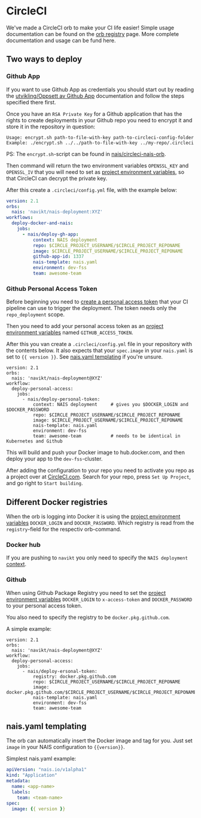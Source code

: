 CircleCI
========

We've made a CircleCI orb to make your CI life easier! Simple usage documentation can be found on the [orb registry](https://circleci.com/orbs/registry/orb/navikt/nais-deployment) page. More complete documentation and usage can be fund here.


## Two ways to deploy

### Github App

If you want to use Github App as credentials you should start out by reading the [utvikling/Oppsett av Github App](https://github.com/navikt/utvikling/blob/master/Oppsett%20av%20Github%20App.md) documentation and follow the steps specified there first.

Once you have an `RSA Private Key` for a Github application that has the rights to create deployments in your Github repo you need to encrypt it and store it in the repository in question:

``` shell
Usage: encrypt.sh path-to-file-with-key path-to-circleci-config-folder
Example: ./encrypt.sh ../../path-to-file-with-key ../my-repo/.circleci
```

PS: The `encrypt.sh`-script can be found in [nais/circleci-nais-orb](https://github.com/navikt/circleci-nais-orb/blob/master/encrypt.sh).

Then command will return the two environment variables `OPENSSL_KEY` and `OPENSSL_IV` that you will need to set as [project environment variables](https://circleci.com/docs/2.0/env-vars/#setting-an-environment-variable-in-a-project), so that CircleCI can decrypt the private key.

After this create a `.circleci/config.yml` file, with the example below:
``` yaml
version: 2.1
orbs:
  nais: 'navikt/nais-deployment:XYZ'
workflows:
  deploy-docker-and-nais:
    jobs:
      - nais/deploy-gh-app:
          context: NAIS deployment
          repo: $CIRCLE_PROJECT_USERNAME/$CIRCLE_PROJECT_REPONAME
          image: $CIRCLE_PROJECT_USERNAME/$CIRCLE_PROJECT_REPONAME
          github-app-id: 1337
          nais-template: nais.yaml
          environment: dev-fss
          team: awesome-team
```


### Github Personal Access Token

Before beginning you need to [create a personal access token](https://help.github.com/en/articles/creating-a-personal-access-token-for-the-command-line) that your CI pipeline can use to trigger the deployment. The token needs only the `repo_deployment` scope.

Then you need to add your personal access token as an [project environment variables](https://circleci.com/docs/2.0/env-vars/#setting-an-environment-variable-in-a-project) named `GITHUB_ACCESS_TOKEN`.

After this you van create a `.circleci/config.yml` file in your repository with the contents below. It also expects that your `spec.image` in your `nais.yaml` is set to `{{ version }}`. See [nais.yaml templating](#naisyaml-templating) if you're unsure.

```
version: 2.1
orbs:
  nais: 'navikt/nais-deployment@XYZ'
workflow:
  deploy-personal-access:
    jobs:
      - nais/deploy-personal-token:
          context: NAIS deployment     # gives you $DOCKER_LOGIN and $DOCKER_PASSWORD
          repo: $CIRCLE_PROJECT_USERNAME/$CIRCLE_PROJECT_REPONAME
          image: $CIRCLE_PROJECT_USERNAME/$CIRCLE_PROJECT_REPONAME
          nais-template: nais.yaml
          environment: dev-fss
          team: awesome-team           # needs to be identical in Kubernetes and Github
```

This will build and push your Docker image to hub.docker.com, and then deploy your app to the `dev-fss`-cluster.

After adding the configuration to your repo you need to activate you repo as a project over at [CircleCI.com](https://circleci.com/add-projects/gh/navikt). Search for your repo, press `Set Up Project`, and go right to `Start building`.


## Different Docker registries

When the orb is logging into Docker it is using the [project environment variables](https://circleci.com/docs/2.0/env-vars/#setting-an-environment-variable-in-a-project) `DOCKER_LOGIN` and `DOCKER_PASSWORD`. Which registry is read from the `registry`-field for the respectiv orb-command.


### Docker hub

If you are pushing to `navikt` you only need to specify the `NAIS deployment` [context](https://circleci.com/docs/2.0/contexts/).

### Github 

When using Github Package Registry you need to set the [project environment variables](https://circleci.com/docs/2.0/env-vars/#setting-an-environment-variable-in-a-project) `DOCKER_LOGIN` to `x-access-token` and `DOCKER_PASSWORD` to your personal access token.

You also need to specify the registry to be `docker.pkg.github.com`.

A simple example:

```
version: 2.1
orbs:
  nais: 'navikt/nais-deployment@XYZ'
workflow:
  deploy-personal-access:
    jobs:
      - nais/deploy-ersonal-token:
          registry: docker.pkg.github.com
          repo: $CIRCLE_PROJECT_USERNAME/$CIRCLE_PROJECT_REPONAME
          image: docker.pkg.github.com/$CIRCLE_PROJECT_USERNAME/$CIRCLE_PROJECT_REPONAME/$CIRCLE_PROJECT_REPONAME
          nais-template: nais.yaml
          environment: dev-fss
          team: awesome-team
```

## nais.yaml templating

The orb can automatically insert the Docker image and tag for you. Just set `image` in your NAIS configuration to `{{version}}`.

Simplest nais.yaml example:

``` yaml
apiVersion: "nais.io/v1alpha1"
kind: "Application"
metadata:
  name: <app-name>
  labels:
    team: <team-name>
spec:
  image: {{ version }}
```

